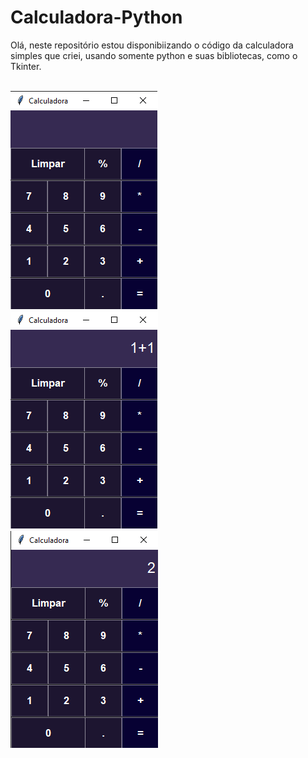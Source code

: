 # Calculadora-Python
 Olá, neste repositório estou disponibiizando o código da calculadora simples que criei, usando somente python e suas bibliotecas, como o Tkinter.
<br>
<br>

<img src="imgs/print-01.png">
<br>
<img src="imgs/print-02.png">
<br>
<img src="imgs/print-03.png">